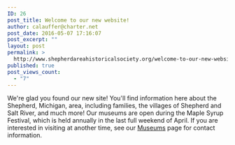 ```yaml
---
ID: 26
post_title: Welcome to our new website!
author: calauffer@charter.net
post_date: 2016-05-07 17:16:07
post_excerpt: ""
layout: post
permalink: >
  http://www.shepherdareahistoricalsociety.org/welcome-to-our-new-website/
published: true
post_views_count:
  - "7"
---
```

We're glad you found our new site! You'll find information here about the Shepherd, Michigan, area, including families, the villages of Shepherd and Salt River, and much more! Our museums are open during the Maple Syrup Festival, which is held annually in the last full weekend of April. If you are interested in visiting at another time, see our <a href="http://www.shepherdareahistoricalsociety.org/?page_id=13">Museums</a> page for contact information.